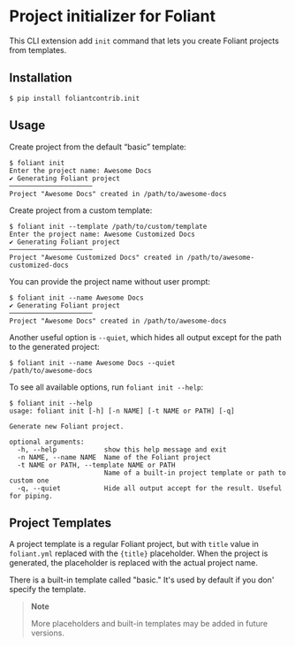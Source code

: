 # Project initializer for Foliant

This CLI extension add `init` command that lets you create Foliant projects from templates.


## Installation

```shell
$ pip install foliantcontrib.init
```


## Usage

Create project from the default “basic” template:

```shell
$ foliant init
Enter the project name: Awesome Docs
✔ Generating Foliant project
─────────────────────
Project "Awesome Docs" created in /path/to/awesome-docs
```

Create project from a custom template:

```shell
$ foliant init --template /path/to/custom/template
Enter the project name: Awesome Customized Docs
✔ Generating Foliant project
─────────────────────
Project "Awesome Customized Docs" created in /path/to/awesome-customized-docs
```

You can provide the project name without user prompt:

```shell
$ foliant init --name Awesome Docs
✔ Generating Foliant project
─────────────────────
Project "Awesome Docs" created in /path/to/awesome-docs
```

Another useful option is `--quiet`, which hides all output except for the path to the generated project:

```shell
$ foliant init --name Awesome Docs --quiet
/path/to/awesome-docs
```

To see all available options, run `foliant init --help`:

```shell
$ foliant init --help
usage: foliant init [-h] [-n NAME] [-t NAME or PATH] [-q]

Generate new Foliant project.

optional arguments:
  -h, --help            show this help message and exit
  -n NAME, --name NAME  Name of the Foliant project
  -t NAME or PATH, --template NAME or PATH
                        Name of a built-in project template or path to custom one
  -q, --quiet           Hide all output accept for the result. Useful for piping.
```


## Project Templates

A project template is a regular Foliant project, but with `title` value in `foliant.yml` replaced with the `{title}` placeholder. When the project is generated, the placeholder is replaced with the actual project name.

There is a built-in template called "basic." It's used by default if you don' specify the template.

>   **Note**
>
>   More placeholders and built-in templates may be added in future versions.
